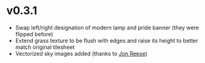 # v0.3.1

- Swap left/right designation of modern lamp and pride banner (they were flipped before)
- Extend grass texture to be flush with edges and raise its height to better match original tilesheet
- Vectorized sky images added (thanks to [Jon Reese](https://jonreese.com))
